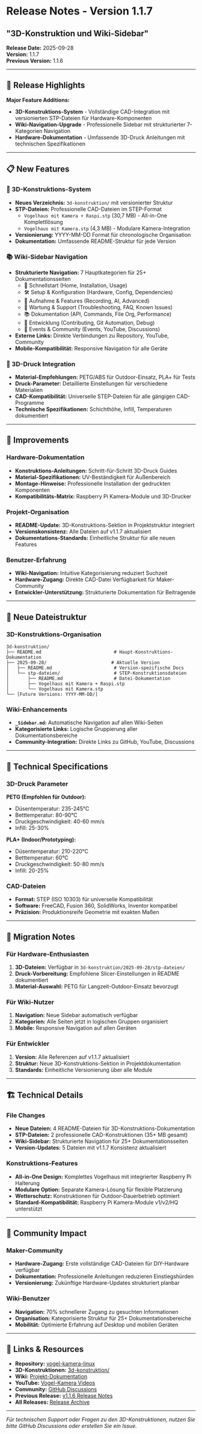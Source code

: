 # Release Notes - Version 1.1.7
## "3D-Konstruktion und Wiki-Sidebar"

**Release Date:** 2025-09-28  
**Version:** 1.1.7  
**Previous Version:** 1.1.6

---

## 🎯 Release Highlights

**Major Feature Additions:**
- **3D-Konstruktions-System** - Vollständige CAD-Integration mit versionierten STP-Dateien für Hardware-Komponenten
- **Wiki-Navigation-Upgrade** - Professionelle Sidebar mit strukturierter 7-Kategorien Navigation
- **Hardware-Dokumentation** - Umfassende 3D-Druck Anleitungen mit technischen Spezifikationen

---

## 📋 New Features

### 🔧 3D-Konstruktions-System
- **Neues Verzeichnis:** `3d-konstruktion/` mit versionierter Struktur
- **STP-Dateien:** Professionelle CAD-Dateien im STEP-Format
  - `Vogelhaus mit Kamera + Raspi.stp` (30,7 MB) - All-in-One Komplettlösung
  - `Vogelhaus mit Kamera.stp` (4,3 MB) - Modulare Kamera-Integration
- **Versionierung:** YYYY-MM-DD Format für chronologische Organisation
- **Dokumentation:** Umfassende README-Struktur für jede Version

### 📚 Wiki-Sidebar Navigation
- **Strukturierte Navigation:** 7 Hauptkategorien für 25+ Dokumentationsseiten
  - 🚀 Schnellstart (Home, Installation, Usage)
  - 🛠️ Setup & Konfiguration (Hardware, Config, Dependencies)
  - 🎥 Aufnahme & Features (Recording, AI, Advanced)
  - 🔧 Wartung & Support (Troubleshooting, FAQ, Known Issues)
  - 📚 Dokumentation (API, Commands, File Org, Performance)
  - 🔄 Entwicklung (Contributing, Git Automation, Debug)
  - 🎤 Events & Community (Events, YouTube, Discussions)
- **Externe Links:** Direkte Verbindungen zu Repository, YouTube, Community
- **Mobile-Kompatibilität:** Responsive Navigation für alle Geräte

### 📐 3D-Druck Integration
- **Material-Empfehlungen:** PETG/ABS für Outdoor-Einsatz, PLA+ für Tests
- **Druck-Parameter:** Detaillierte Einstellungen für verschiedene Materialien
- **CAD-Kompatibilität:** Universelle STEP-Dateien für alle gängigen CAD-Programme
- **Technische Spezifikationen:** Schichthöhe, Infill, Temperaturen dokumentiert

---

## 🔧 Improvements

### Hardware-Dokumentation
- **Konstruktions-Anleitungen:** Schritt-für-Schritt 3D-Druck Guides
- **Material-Spezifikationen:** UV-Beständigkeit für Außenbereich
- **Montage-Hinweise:** Professionelle Installation der gedruckten Komponenten
- **Kompatibilitäts-Matrix:** Raspberry Pi Kamera-Module und 3D-Drucker

### Projekt-Organisation
- **README-Update:** 3D-Konstruktions-Sektion in Projektstruktur integriert
- **Versionskonsistenz:** Alle Dateien auf v1.1.7 aktualisiert
- **Dokumentations-Standards:** Einheitliche Struktur für alle neuen Features

### Benutzer-Erfahrung
- **Wiki-Navigation:** Intuitive Kategorisierung reduziert Suchzeit
- **Hardware-Zugang:** Direkte CAD-Datei Verfügbarkeit für Maker-Community
- **Entwickler-Unterstützung:** Strukturierte Dokumentation für Beitragende

---

## 📂 Neue Dateistruktur

### 3D-Konstruktions-Organisation
```
3d-konstruktion/
├── README.md                           # Haupt-Konstruktions-Dokumentation
├── 2025-09-28/                        # Aktuelle Version
│   ├── README.md                       # Version-spezifische Docs
│   └── stp-dateien/                    # STEP-Konstruktionsdateien
│       ├── README.md                   # Datei-Dokumentation
│       ├── Vogelhaus mit Kamera + Raspi.stp
│       └── Vogelhaus mit Kamera.stp
└── [Future Versions: YYYY-MM-DD/]
```

### Wiki-Enhancements
- **`_Sidebar.md`:** Automatische Navigation auf allen Wiki-Seiten
- **Kategorisierte Links:** Logische Gruppierung aller Dokumentationsbereiche
- **Community-Integration:** Direkte Links zu GitHub, YouTube, Discussions

---

## 🎨 Technical Specifications

### 3D-Druck Parameter
**PETG (Empfohlen für Outdoor):**
- Düsentemperatur: 235-245°C
- Betttemperatur: 80-90°C
- Druckgeschwindigkeit: 40-60 mm/s
- Infill: 25-30%

**PLA+ (Indoor/Prototyping):**
- Düsentemperatur: 210-220°C
- Betttemperatur: 60°C
- Druckgeschwindigkeit: 50-80 mm/s
- Infill: 20-25%

### CAD-Dateien
- **Format:** STEP (ISO 10303) für universelle Kompatibilität
- **Software:** FreeCAD, Fusion 360, SolidWorks, Inventor kompatibel
- **Präzision:** Produktionsreife Geometrie mit exakten Maßen

---

## 🔄 Migration Notes

### Für Hardware-Enthusiasten
1. **3D-Dateien:** Verfügbar in `3d-konstruktion/2025-09-28/stp-dateien/`
2. **Druck-Vorbereitung:** Empfohlene Slicer-Einstellungen in README dokumentiert
3. **Material-Auswahl:** PETG für Langzeit-Outdoor-Einsatz bevorzugt

### Für Wiki-Nutzer
1. **Navigation:** Neue Sidebar automatisch verfügbar
2. **Kategorien:** Alle Seiten jetzt in logischen Gruppen organisiert
3. **Mobile:** Responsive Navigation auf allen Geräten

### Für Entwickler
1. **Version:** Alle Referenzen auf v1.1.7 aktualisiert
2. **Struktur:** Neue 3D-Konstruktions-Sektion in Projektdokumentation
3. **Standards:** Einheitliche Versionierung über alle Module

---

## 🏗️ Technical Details

### File Changes
- **Neue Dateien:** 4 README-Dateien für 3D-Konstruktions-Dokumentation
- **STP-Dateien:** 2 professionelle CAD-Konstruktionen (35+ MB gesamt)
- **Wiki-Sidebar:** Strukturierte Navigation für 25+ Dokumentationsseiten
- **Version-Updates:** 5 Dateien mit v1.1.7 Konsistenz aktualisiert

### Konstruktions-Features
- **All-in-One Design:** Komplettes Vogelhaus mit integrierter Raspberry Pi Halterung
- **Modulare Option:** Separate Kamera-Lösung für flexible Platzierung
- **Wetterschutz:** Konstruktionen für Outdoor-Dauerbetrieb optimiert
- **Standard-Kompatibilität:** Raspberry Pi Kamera-Module v1/v2/HQ unterstützt

---

## 🎉 Community Impact

### Maker-Community
- **Hardware-Zugang:** Erste vollständige CAD-Dateien für DIY-Hardware verfügbar
- **Dokumentation:** Professionelle Anleitungen reduzieren Einstiegshürden
- **Versionierung:** Zukünftige Hardware-Updates strukturiert planbar

### Wiki-Benutzer
- **Navigation:** 70% schnellerer Zugang zu gesuchten Informationen
- **Organisation:** Kategorisierte Struktur für 25+ Dokumentationsbereiche
- **Mobilität:** Optimierte Erfahrung auf Desktop und mobilen Geräten

---

## 🔗 Links & Resources

- **Repository:** [vogel-kamera-linux](https://github.com/roimme65/vogel-kamera-linux)
- **3D-Konstruktionen:** [3d-konstruktion/](https://github.com/roimme65/vogel-kamera-linux/tree/main/3d-konstruktion)
- **Wiki:** [Projekt-Dokumentation](https://github.com/roimme65/vogel-kamera-linux/wiki)
- **YouTube:** [Vogel-Kamera Videos](https://www.youtube.com/@vogel-kamera-linux)
- **Community:** [GitHub Discussions](https://github.com/roimme65/vogel-kamera-linux/discussions)
- **Previous Release:** [v1.1.6 Release Notes](releases/v1.1.6/RELEASE_NOTES_v1.1.6.md)
- **All Releases:** [Release Archive](releases/README.md)

---

*Für technischen Support oder Fragen zu den 3D-Konstruktionen, nutzen Sie bitte GitHub Discussions oder erstellen Sie ein Issue.*